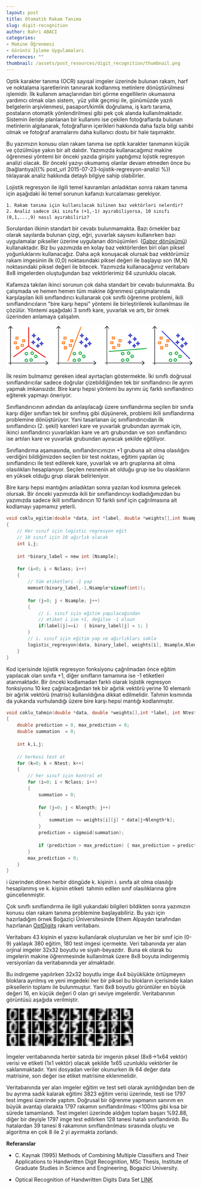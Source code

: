 ```yaml
---
layout: post
title: Otomatik Rakam Tanıma
slug: digit-recognition
author: Bahri ABACI
categories:
- Makine Öğrenmesi
- Görüntü İşleme Uygulamaları
references: ""
thumbnail: /assets/post_resources/digit_recognition/thumbnail.png
---
```


Optik karakter tanıma (OCR) sayısal imgeler üzerinde bulunan rakam, harf ve noktalama işaretlerinin tanınarak kodlanmış metinlere dönüştürülmesi işlemidir. İlk kullanım amaçlarından biri görme engellilerin okumasına yardımcı olmak olan sistem,  yüz yıllık geçmişi ile, günümüzde yazılı belgelerin arşivlenmesi, pasaport/kimlik doğrulama, iş kartı tarama, postaların otomatik yönlendirilmesi gibi pek çok alanda kullanılmaktadır. Sistemin ileride planlanan bir kullanımı ise çekilen fotoğraflarda bulunan metinlerin algılanarak, fotoğrafların içerikleri hakkında daha fazla bilgi sahibi olmak ve fotoğraf aramalarını daha kullanıcı dostu bir hale taşımaktır.  

<!--more-->
  
Bu yazımızın konusu olan rakam tanıma ise optik karakter tanımanın küçük ve çözülmüşe yakın bir alt dalıdır. Yazımızda kullanacağımız makine öğrenmesi yöntemi bir önceki yazıda girişini yaptığımız lojistik regresyon analizi olacak. Bir önceki yazıyı okumamış olanlar devam etmeden önce bu [bağlantıya]({% post_url 2015-07-23-lojistik-regresyon-analizi %}) tıklayarak analiz hakkında detaylı bilgiye sahip olabilirler.

  

Lojistik regresyon ile ilgili temel kavramları anladıktan sonra rakam tanıma için aşağıdaki iki temel sorunun kafanızı kurcalaması gerekiyor.

    1. Rakam tanıma için kullanılacak bilinen baz vektörleri nelerdir?
    2. Analiz sadece iki sınıfa (+1,-1) ayırabiliyorsa, 10 sınıfı (0,1,...,9) nasıl ayırabiliriz?

Sorulardan ilkinin standart bir cevabı bulunmamakta. Bazı örnekler baz olarak sayılarda bulunan çizgi, eğri, yuvarlak sayısını kullanırken bazı uygulamalar pikseller üzerine uygulanan dönüşümleri  ([Gabor dönüşümü](http://www.cescript.com/2012/09/c-ile-gabor-filtre-uygulamasi.html)) kullanaktadır. Biz bu yazımızda en kolay baz vektörlerden biri olan piksel yoğunluklarını kullanacağız. Daha açık konuşacak olursak baz vektörümüz rakam imgesinin ilk (0,0) noktasındaki piksel değeri ile başlayıp son (M,N) noktasındaki piksel değeri ile bitecek. Yazımızda kullanacağımız veritabanı 8x8 imgelerden oluştuğundan baz vektörlerimiz 64 uzunluklu olacak.

Kafamıza takılan ikinci sorunun çok daha standart bir cevabı bulunmakta. Bu çalışmada ve hemen hemen tüm makine öğrenmesi çalışmalarında karşılaşılan ikili sınıflandırıcı kullanarak çok sınıflı öğrenme problemi, ikili sınıflandırıcıların "bire karşı hepsi" yöntemi ile birleştirilerek kullanılması ile çözülür. Yöntemi aşağıdaki 3 sınıflı kare, yuvarlak ve artı, bir örnek üzerinden anlamaya çalışalım.  
  
![Çok Sınıflı Ayrıştırıcı][multiclass_classifier]
  
İlk resim bulmamız gereken ideal ayırtaçları göstermekte. İki sınıflı doğrusal sınıflandırıcılar sadece doğrular çizebildiğinden tek bir sınıflandırıcı ile ayrım yapmak imkansızdır. Bire karşı hepsi yöntemi bu ayrımı üç farklı sınıflandırıcı eğiterek yapmayı öneriyor.

Sınıflandırıcının adından da anlaşılacağı üzere sınıflandırma seçilen bir sınıfa karşı diğer sınıfları tek bir sınıfmış gibi düşünerek, problemi ikili sınıflandırma problemine dönüştürüyor. Yani tasarlanan üç sınıflandırıcıdan ilk sınıflandırıcı (2. şekil) kareleri kare ve yuvarlak grubundan ayırmak için, ikinci sınıflandırıcı yuvarlakları kare ve artı grubundan ve son sınıflandırıcı ise artıları kare ve yuvarlak grubundan ayıracak şekilde eğitiliyor.  
  
Sınıflandırma aşamasında, sınıflandırıcımızın +1 grubuna ait olma olasılığını verdiğini bildiğimizden seçilen bir test noktası, eğitimi yapılan üç sınıflandırıcı ile test edilerek kare, yuvarlak ve artı gruplarına ait olma olasılıkları hesaplanıyor. Seçilen nesnenin ait olduğu grup ise bu olasıkların en yüksek olduğu grup olarak
belirleniyor.  
  
Bire karşı hepsi mantığını anladıktan sonra yazılan kod kısmına gelecek olursak. Bir önceki yazımızda ikili bir sınıflandırıcıyı kodladığımızdan bu yazımızda sadece ikili sınıflandırıcın 10 farklı sınıf için çağrılmasına ait kodlamayı yapmamız yeterli.

```c
void coklu_egitim(double *data, int *label, double *weights[],int Nsample,int Nlength, int Nclass) 
{
    // Her sınıf için logistic regresyon eğit
    // 10 sınıf için 10 ağırlık olacak
    int i,j;

    int *binary_label = new int [Nsample];

    for (i=0; i < Nclass; i++) 
    {
        // tüm etiketleri -1 yap
        memset(binary_label,-1,Nsample*sizeof(int));

        for (j=0; j < Nsample; j++) 
        {
            // i. sınıf için eğitim yapılacağından
            // etiket i ise +1, değilse -1 olsun
            if(label[j]==i)  { binary_label[j] = 1; }
        }
        // i. sınıf için eğitim yap ve ağırlıkları sakla
        logistic_regresyon(data, binary_label, weights[i], Nsample,Nlength);
    }
}
```

Kod içerisinde lojistik regresyon fonksiyonu çağrılmadan önce eğitim yapılacak olan sınıfa +1, diğer sınıfların tamamına ise -1 etiketleri atanmaktadır. Bir önceki kodlamadan farklı olarak lojistik regresyon fonksiyonu 10 kez çağrılacağından tek bir ağırlık vektörü yerine 10 elemanlı bir ağırlık vektörü (matrisi) kullanıldığına dikkat edilmelidir. Tahmin kısmında da yukarıda vurhulandığı üzere bire karşı hepsi mantığı kodlanmıştır.

```c
void coklu_tahmin(double *data, double *weights[],int *label, int Ntest,int Nlength, int Nclass) 
{
    double prediction = 0, max_prediction = 0;
    double summation  = 0;

    int k,i,j;

    // herkesi test et
    for (k=0; k < Ntest; k++) 
    {
        // her sınıf için kontrol et
        for (i=0; i < Nclass; i++) 
        {
            summation = 0;

            for (j=0; j < Nlength; j++) 
            {
                summation += weights[i][j] * data[j+Nlength*k];
            }
            prediction = sigmoid(summation);

            if (prediction > max_prediction) { max_prediction = prediction; label[k] = i; }
        }
        max_prediction = 0;
    }
}
```
i üzerinden dönen herbir döngüde k. kişinin i. sınıfa ait olma olasılığı hesaplanmış ve k. kişinin etiketi  tahmin edilen sınıf olasılıklarına göre güncellenmiştir.  
  
Çok sınıflı sınıflandırma ile ilgili yukarıdaki bilgileri bildikten sonra yazımızın konusu olan rakam tanıma problemine başlayabiliriz. Bu yazı için hazırladığım örnek Boğaziçi Üniversitesinde Ethem Alpaydın tarafından hazırlanan [OptDigits](https://archive.ics.uci.edu/ml/datasets/Optical+Recognition+of+Handwritten+Digits)
rakam veritabanı. 

Veritabanı 43 kişinin el yazısı kullanılarak oluşturulan ve her bir sınıf için (0-9) yaklaşık 380 eğitim, 180 test
imgesi içermekte. Veri tabanında yer alan orjinal imgeler 32x32 boyutlu ve siyah-beyazdır.  Buna ek olarak bu imgelerin makine öğrenmesinde kullanılmak üzere 8x8 boyuta indirgenmiş versiyonları da veritabanında yer almaktadır. 

Bu indirgeme yapılırken 32x32 boyutlu imge 4x4 büyüklükte örtüşmeyen bloklara ayrılmış ve yeni imgedeki her bir piksel bu blokların içerisinde kalan piksellerin toplamı ile bulunmuştur. Yani 8x8 boyutlu görüntüler en büyük değeri 16, en küçük değeri 0 olan gri seviye imgelerdir. Veritabanının görüntüsü aşağıda verilmiştir.  
  
![OPTDIGITS Rakam Veri Seti][optdigits]

İmgeler veritabanında herbir satırda bir imgenin piksel (8x8->1x64 vektör) verisi ve etiketi (1x1 vektör) olacak şekilde 1x65 uzunluklu vektörler ile saklanmaktadır. Yani dosyadan veriler okunurken ilk 64 değer data matrisine, son değer ise etiket matrisine eklenmelidir.  
  
Veritabanında yer alan imgeler eğitim ve test seti olarak ayrıldığından ben de bu ayrıma sadık kalarak eğitimi 3823 eğitim verisi üzerinde, testi ise 1797 test imgesi üzerinde yaptım. Doğrusal bir öğrenme yapmanın sanırım en büyük avantajı olarakta 1797 rakamın sınıflandırılması <100ms gibi kısa bir sürede tamamlandı. Test imgeleri üzerinde aldığım toplam başarı %92.88, diğer bir deyişle 1797 imge test edilirken 128 tanesi hatalı sınıflandırıldı. Bu hatalardan 39 tanesi 8 rakamının sınıflandırılması sırasında oluştu ve algoritma en çok 8 ile 2 yi ayırmakta zorlandı.

**Referanslar**
* C. Kaynak (1995) Methods of Combining Multiple Classifiers and Their Applications to Handwritten Digit Recognition, MSc Thesis, Institute of Graduate Studies in Science and Engineering, Bogazici University.

* Optical Recognition of Handwritten Digits Data Set [LINK](https://archive.ics.uci.edu/ml/datasets/optical+recognition+of+handwritten+digits)

[RESOURCES]: # (List of the resources used by the blog post)
[multiclass_classifier]: /assets/post_resources/digit_recognition/multiclass_classifier.png
[optdigits]: /assets/post_resources/digit_recognition/optdigits.png
